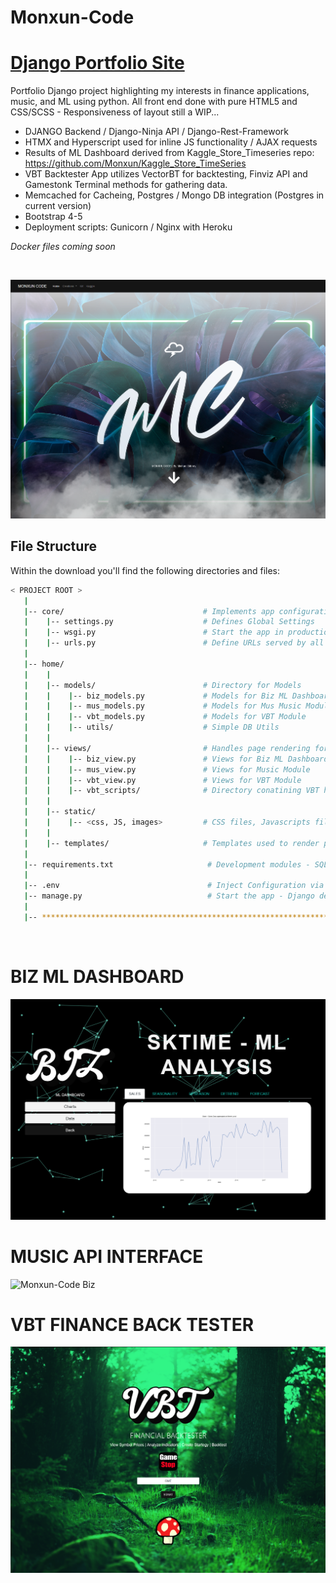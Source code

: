 # Monxun-Code
# [Django Portfolio Site](http://monxun-code.herokuapp.com/)

Portfolio Django project highlighting my interests in finance applications, music, and ML using python.
All front end done with pure HTML5 and CSS/SCSS - Responsiveness of layout still a WIP... 


- DJANGO Backend / Django-Ninja API / Django-Rest-Framework
- HTMX and Hyperscript used for inline JS functionality / AJAX requests
- Results of ML Dashboard derived from Kaggle_Store_Timeseries repo: https://github.com/Monxun/Kaggle_Store_TimeSeries  
- VBT Backtester App utilizes VectorBT for backtesting, Finviz API and Gamestonk Terminal methods for gathering data.
- Memcached for Cacheing, Postgres / Mongo DB integration (Postgres in current version)
- Bootstrap 4-5
- Deployment scripts: Gunicorn / Nginx with Heroku

*Docker files coming soon*

<br />

![Monxun-Code Homepage](https://github.com/Monxun/monxun-code/blob/main/homepage.PNG?raw=true)


## File Structure
Within the download you'll find the following directories and files:

```bash
< PROJECT ROOT >
   |
   |-- core/                               # Implements app configuration
   |    |-- settings.py                    # Defines Global Settings
   |    |-- wsgi.py                        # Start the app in production
   |    |-- urls.py                        # Define URLs served by all apps/nodes
   |
   |-- home/
   |    |
   |    |-- models/                        # Directory for Models
   |    |    |-- biz_models.py             # Models for Biz ML Dashboard Module
   |    |    |-- mus_models.py             # Models for Mus Music Module
   |    |    |-- vbt_models.py             # Models for VBT Module
   |    |    |-- utils/                    # Simple DB Utils
   |    |
   |    |-- views/                         # Handles page rendering for apps
   |    |    |-- biz_view.py               # Views for Biz ML Dashboard Module
   |    |    |-- mus_view.py               # Views for Music Module
   |    |    |-- vbt_view.py               # Views for VBT Module
   |    |    |-- vbt_scripts/              # Directory conatining VBT helper scripts
   |    |
   |    |-- static/
   |    |    |-- <css, JS, images>         # CSS files, Javascripts files
   |    |
   |    |-- templates/                     # Templates used to render pages
   |         
   |-- requirements.txt                     # Development modules - SQLite storage
   |
   |-- .env                                 # Inject Configuration via Environment
   |-- manage.py                            # Start the app - Django default start script
   |
   |-- ************************************************************************
```

<br />

# BIZ ML DASHBOARD
![Monxun-Code Biz](https://github.com/Monxun/monxun-code/blob/main/home/static/assets/images/brand/biz-card.PNG?raw=true)

# MUSIC API INTERFACE
![Monxun-Code Biz](https://github.com/Monxun/monxun-code/blob/main/home/static/assets/images/brand/mus-card.PNG?raw=true)

# VBT FINANCE BACK TESTER 
![Monxun-Code Biz](https://github.com/Monxun/monxun-code/blob/main/home/static/assets/images/brand/vbt-card.PNG?raw=true)
